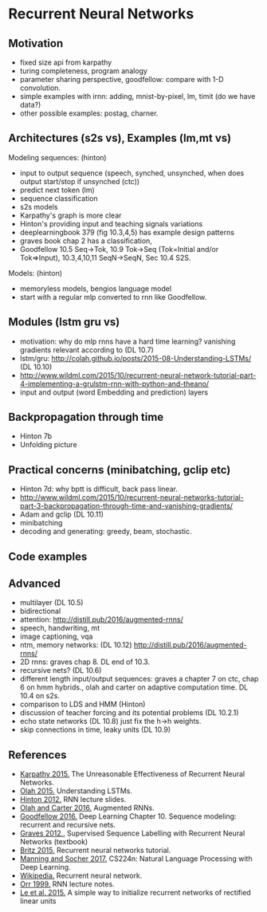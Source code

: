 # Recurrent Neural Networks

## Motivation

- fixed size api from karpathy
- turing completeness, program analogy
- parameter sharing perspective, goodfellow: compare with 1-D convolution.
- simple examples with irnn: adding, mnist-by-pixel, lm, timit (do we have data?)
- other possible examples: postag, charner.

## Architectures (s2s vs), Examples (lm,mt vs)

Modeling sequences: (hinton)
- input to output sequence (speech, synched, unsynched, when does output start/stop if unsynched (ctc))
- predict next token (lm)
- sequence classification
- s2s models
- Karpathy's graph is more clear
- Hinton's providing input and teaching signals variations
- deeplearningbook 379 (fig 10.3,4,5) has example design patterns
- graves book chap 2 has a classification, 
- Goodfellow 10.5 Seq->Tok, 10.9 Tok->Seq (Tok=Initial and/or Tok=>Input), 10.3,4,10,11 SeqN->SeqN, Sec 10.4 S2S.

Models: (hinton)
- memoryless models, bengios language model
- start with a regular mlp converted to rnn like Goodfellow.

## Modules (lstm gru vs)

- motivation: why do mlp rnns have a hard time learning? vanishing gradients relevant according to (DL 10.7)
- lstm/gru: http://colah.github.io/posts/2015-08-Understanding-LSTMs/ (DL 10.10)
- http://www.wildml.com/2015/10/recurrent-neural-network-tutorial-part-4-implementing-a-grulstm-rnn-with-python-and-theano/
- input and output (word Embedding and prediction) layers

## Backpropagation through time

- Hinton 7b
- Unfolding picture

## Practical concerns (minibatching, gclip etc)

- Hinton 7d: why bptt is difficult, back pass linear.
- http://www.wildml.com/2015/10/recurrent-neural-networks-tutorial-part-3-backpropagation-through-time-and-vanishing-gradients/
- Adam and gclip (DL 10.11)
- minibatching
- decoding and generating: greedy, beam, stochastic.

## Code examples

## Advanced

- multilayer (DL 10.5)
- bidirectional
- attention: http://distill.pub/2016/augmented-rnns/
- speech, handwriting, mt
- image captioning, vqa
- ntm, memory networks: (DL 10.12) http://distill.pub/2016/augmented-rnns/
- 2D rnns: graves chap 8. DL end of 10.3.
- recursive nets? (DL 10.6)
- different length input/output sequences: graves a chapter 7 on ctc, chap 6 on hmm hybrids., olah and carter on adaptive computation time. DL 10.4 on s2s.
- comparison to LDS and HMM (Hinton)
- discussion of teacher forcing and its potential problems (DL 10.2.1)
- echo state networks (DL 10.8) just fix the h->h weights.
- skip connections in time, leaky units (DL 10.9)

## References

- [Karpathy 2015.](http://karpathy.github.io/2015/05/21/rnn-effectiveness/) The Unreasonable Effectiveness of Recurrent Neural Networks.
- [Olah 2015.](http://colah.github.io/posts/2015-08-Understanding-LSTMs) Understanding LSTMs.
- [Hinton 2012.](https://d396qusza40orc.cloudfront.net/neuralnets/lecture_slides/lec7.pdf) RNN lecture slides.
- [Olah and Carter 2016.](http://distill.pub/2016/augmented-rnns) Augmented RNNs.
- [Goodfellow 2016.](http://www.deeplearningbook.org/contents/rnn.html) Deep Learning Chapter 10. Sequence modeling: recurrent and recursive nets.
- [Graves 2012.](https://www.cs.toronto.edu/~graves/preprint.pdf), Supervised Sequence Labelling with Recurrent Neural Networks (textbook)
- [Britz 2015.](http://www.wildml.com/2015/09/recurrent-neural-networks-tutorial-part-1-introduction-to-rnns) Recurrent neural networks tutorial.
- [Manning and Socher 2017.](http://cs224n.stanford.edu/) CS224n: Natural Language Processing with Deep Learning.
- [Wikipedia.](https://en.wikipedia.org/wiki/Recurrent_neural_network) Recurrent neural network.
- [Orr 1999.](https://www.willamette.edu/~gorr/classes/cs449/rnn1.html) RNN lecture notes.
- [Le et al. 2015.](https://arxiv.org/abs/1504.00941) A simple way to initialize recurrent networks of rectified linear units
